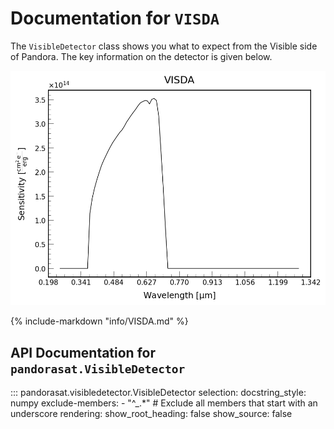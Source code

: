 # Documentation for `VISDA`

The `VisibleDetector` class shows you what to expect from the Visible side of Pandora. The key information on the detector is given below.

![VisibleDetector Sensitivity](info/VISDA.png)

{%
   include-markdown "info/VISDA.md"
%}

## API Documentation for `pandorasat.VisibleDetector`

::: pandorasat.visibledetector.VisibleDetector
    selection:
      docstring_style: numpy
      exclude-members:
        - "^_.*"  # Exclude all members that start with an underscore
    rendering:
      show_root_heading: false
      show_source: false
